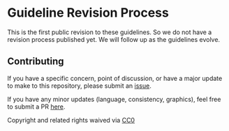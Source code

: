 # Guideline Revision Process

This is the first public revision to these guidelines. So we do not have a revision process published yet.  We will follow up as the guidelines evolve.

## Contributing

If you have a specific concern, point of discussion, or have a major update to make to this repository, please submit an [issue](https://github.com/SecurEth/guidelines/issues/new).

If you have any minor updates \(language, consistency, graphics\), feel free to submit a PR [here](https://github.com/SecurEth/guidelines/compare).

 Copyright and related rights waived via [CC0](https://creativecommons.org/publicdomain/zero/1.0/)

